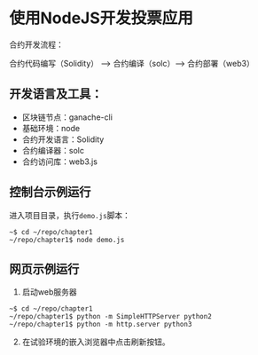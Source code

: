 # 使用NodeJS开发投票应用

合约开发流程：

合约代码编写（Solidity） --> 合约编译（solc）--> 合约部署（web3）

## 开发语言及工具：

- 区块链节点：ganache-cli
- 基础环境：node
- 合约开发语言：Solidity
- 合约编译器：solc
- 合约访问库：web3.js

## 控制台示例运行

进入项目目录，执行`demo.js`脚本：

```
~$ cd ~/repo/chapter1
~/repo/chapter1$ node demo.js
```

## 网页示例运行

1. 启动web服务器
```
~$ cd ~/repo/chapter1
~/repo/chapter1$ python -m SimpleHTTPServer python2 
~/repo/chapter1$ python -m http.server python3 

```
2. 在试验环境的嵌入浏览器中点击刷新按钮。


